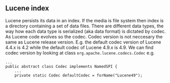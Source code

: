 ## Lucene index

Lucene persists its data in an index. If the media is file system then index is a directory containing a set of data files.
There are different data types, the way how each data type is serialized (aka data format) is dictated by codec. As Lucene code evolves so the codec. Codec version is not neccesary the same as Lucene release version. 
E.g. the default codec version of Lucene 4.4.x is 4.2 while the default codec of Lucene 4.9.x is 4.9. We can find codec version by looking at class `org.apache.lucene.codecs.Codec`  e.g.

    ...
    public abstract class Codec implements NamedSPI {
        ...
        private static Codec defaultCodec = forName("Lucene49");




